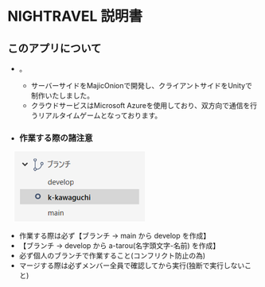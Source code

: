 # NIGHTRAVEL 説明書
## このアプリについて
* 。
  * サーバーサイドをMajicOnionで開発し、クライアントサイドをUnityで制作いたしました。
  * クラウドサービスはMicrosoft Azureを使用しており、双方向で通信を行うリアルタイムゲームとなっております。

* ### 作業する際の諸注意
　![システム構成図](example/branch.png)
  * 作業する際は必ず【ブランチ → main から develop を作成】
  * 【ブランチ → develop から a-tarou(名字頭文字-名前) を作成】
  * 必ず個人のブランチで作業すること(コンフリクト防止の為)
  * マージする際は必ずメンバー全員で確認してから実行(独断で実行しないこと)
